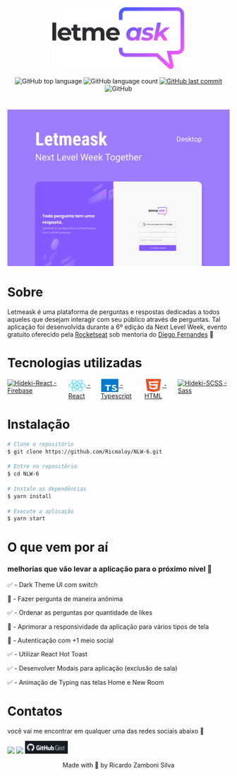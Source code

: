 <div align=center>
  <img src="https://github.com/Ricmaloy/NLW-6/blob/master/src/assets/logo.svg" alt="letmeask"width="300px">
</div>

<p align="center">
  <img alt="GitHub top language" src="https://img.shields.io/github/languages/top/Ricmaloy/NLW-6?color=835AFD">

  <img alt="GitHub language count" src="https://img.shields.io/github/languages/count/Ricmaloy/NLW-6?color=835AFD">
  
  <a href="https://github.com/Ricmaloy/NLW-6/commits/master">
    <img alt="GitHub last commit" src="https://img.shields.io/github/last-commit/Ricmaloy/NLW-6?color=835AFD">
  </a>

  <img alt="GitHub" src="https://img.shields.io/github/license/Ricmaloy/NLW-6?color=835AFD">
</p>

#

<img src="https://github.com/Alexandrehideki13/DekiLetMeAsk/blob/master/src/assets/images/Capa-letmeask.png">


# Sobre

Letmeask é uma plataforma de perguntas e respostas dedicadas a todos aqueles que desejam interagir com seu público através de perguntas.
Tal aplicação foi desenvolvida durante a 6º edição da Next Level Week, evento gratuito oferecido pela [Rocketseat](https://rocketseat.com.br) sob mentoria do [Diego Fernandes](https://github.com/diego3g) 🚀


# Tecnologias utilizadas

<div style="display: flex">
  <a href="https://firebase.google.com/?hl=pt"><img align="center" alt="Hideki-React" height="30" width="34" src="https://img.icons8.com/color/480/firebase.png"> - Firebase</a><br/>
  <a href="https://reactjs.org/"><img align="center" alt="Hideki-React" height="30" width="40" src="https://raw.githubusercontent.com/devicons/devicon/master/icons/react/react-original.svg"> - React</a><br/>
  <a href="https://www.typescriptlang.org/"><img align="center" alt="Hideki-Ts" height="30" width="40" src="https://raw.githubusercontent.com/devicons/devicon/master/icons/typescript/typescript-plain.svg"> - Typescript</a><br/>
  <a href="https://reactjs.org/"><img align="center" alt="Hideki-HTML" height="30" width="40" src="https://raw.githubusercontent.com/devicons/devicon/master/icons/html5/html5-original.svg"> - HTML</a><br/>
  <a href="https://sass-lang.com/"><img align="center" alt="Hideki-SCSS" height="30" width="40" src="https://cdn.iconscout.com/icon/free/png-512/sass-226054.png"> - Sass</a><br/>
</div>
    
# Instalação

```bash
# Clone o repositório
$ git clone https://github.com/Ricmaloy/NLW-6.git

# Entre no repositório
$ cd NLW-6

# Instale as dependências
$ yarn install

# Execute a aplicação
$ yarn start
```

# O que vem por aí

### melhorias que vão levar a aplicação para o próximo nível 🚀

  ✅ - Dark Theme UI com switch 

  🔲 - Fazer pergunta de maneira anônima
  
  ✅ - Ordenar as perguntas por quantidade de likes

  🔲 - Aprimorar a responsividade da aplicação para vários tipos de tela

  🔲 - Autenticação com +1 meio social
  
  ✅ - Utilizar React Hot Toast
  
  ✅ - Desenvolver Modais para aplicação (exclusão de sala)

  ✅ - Animação de Typing nas telas Home e New Room

# Contatos

 você vai me encontrar em qualquer uma das redes sociais abaixo 🍻

<a href = "mailto: ricardozamboni021@gmail.com"><img src="https://img.shields.io/badge/-Gmail-%23EA4335?style=for-the-badge&logo=gmail&logoColor=white" target="_blank" margin-right="10px"></a>
<a href="https://www.linkedin.com/in/ricardo-zamboni-3906471b3/" target="_blank"><img src="https://img.shields.io/badge/-LinkedIn-%230077B5?style=for-the-badge&logo=linkedin&logoColor=white" target="_blank"></a>
<a href="https://github.com/Ricmaloy" target="_blank"><img src="https://github.com/Alexandrehideki13/Alexandrehideki13/blob/main/GistGithub.jpeg" height=29 target="_blank"></a>

<p align="center">Made with 💜 by Ricardo Zamboni Silva</p>
